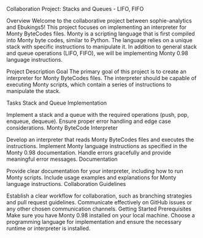 Collaboration Project: Stacks and Queues - LIFO, FIFO

Overview
Welcome to the collaborative project between sophie-analytics and Ebukings5! This project focuses on implementing an interpreter for Monty ByteCodes files. Monty is a scripting language that is first compiled into Monty byte codes, similar to Python. The language relies on a unique stack with specific instructions to manipulate it. In addition to general stack and queue operations (LIFO, FIFO), we will be implementing Monty 0.98 language instructions.

Project Description
Goal
The primary goal of this project is to create an interpreter for Monty ByteCodes files. The interpreter should be capable of executing Monty scripts, which contain a series of instructions to manipulate the stack.

Tasks
Stack and Queue Implementation

Implement a stack and a queue with the required operations (push, pop, enqueue, dequeue).
Ensure proper error handling and edge case considerations.
Monty ByteCode Interpreter

Develop an interpreter that reads Monty ByteCodes files and executes the instructions.
Implement Monty language instructions as specified in the Monty 0.98 documentation.
Handle errors gracefully and provide meaningful error messages.
Documentation

Provide clear documentation for your interpreter, including how to run Monty scripts.
Include usage examples and explanations for Monty language instructions.
Collaboration Guidelines

Establish a clear workflow for collaboration, such as branching strategies and pull request guidelines.
Communicate effectively on GitHub issues or any other chosen communication channels.
Getting Started
Prerequisites
Make sure you have Monty 0.98 installed on your local machine.
Choose a programming language for implementation and ensure the necessary runtime or interpreter is installed.
